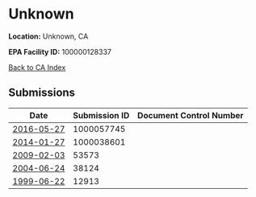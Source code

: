 # Unknown

**Location:** Unknown, CA

**EPA Facility ID:** 100000128337

[Back to CA Index](../../index.md)

## Submissions

| Date | Submission ID | Document Control Number |
|------|--------------|-------------------------|
| [2016-05-27](submissions/1000057745.md) | 1000057745 |  |
| [2014-01-27](submissions/1000038601.md) | 1000038601 |  |
| [2009-02-03](submissions/53573.md) | 53573 |  |
| [2004-06-24](submissions/38124.md) | 38124 |  |
| [1999-06-22](submissions/12913.md) | 12913 |  |
